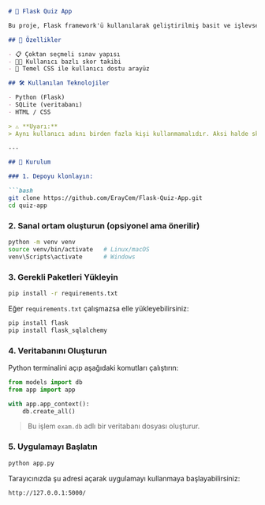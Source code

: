 ````markdown
# 🧠 Flask Quiz App

Bu proje, Flask framework'ü kullanılarak geliştirilmiş basit ve işlevsel bir çoktan seçmeli sınav (quiz) uygulamasıdır. Kullanıcılar soruları cevaplayarak puan alır ve sistem hem kullanıcının en yüksek skorunu hem de tüm kullanıcılar arasındaki en yüksek skoru takip eder.

## 🚀 Özellikler

- 📋 Çoktan seçmeli sınav yapısı  
- 🧑‍💻 Kullanıcı bazlı skor takibi  
- 🎨 Temel CSS ile kullanıcı dostu arayüz

## 🛠️ Kullanılan Teknolojiler

- Python (Flask)  
- SQLite (veritabanı)  
- HTML / CSS

> ⚠️ **Uyarı:**  
> Aynı kullanıcı adını birden fazla kişi kullanmamalıdır. Aksi halde skorlar çakışabilir.

---

## 🔧 Kurulum

### 1. Depoyu klonlayın:

```bash
git clone https://github.com/ErayCem/Flask-Quiz-App.git
cd quiz-app
````

### 2. Sanal ortam oluşturun (opsiyonel ama önerilir)

```bash
python -m venv venv
source venv/bin/activate   # Linux/macOS
venv\Scripts\activate      # Windows
```

### 3. Gerekli Paketleri Yükleyin

```bash
pip install -r requirements.txt
```

Eğer `requirements.txt` çalışmazsa elle yükleyebilirsiniz:

```bash
pip install flask
pip install flask_sqlalchemy

```

### 4. Veritabanını Oluşturun

Python terminalini açıp aşağıdaki komutları çalıştırın:

```python
from models import db
from app import app

with app.app_context():
    db.create_all()
```

> Bu işlem `exam.db` adlı bir veritabanı dosyası oluşturur.

### 5. Uygulamayı Başlatın

```bash
python app.py
```

Tarayıcınızda şu adresi açarak uygulamayı kullanmaya başlayabilirsiniz:

```
http://127.0.0.1:5000/
```


